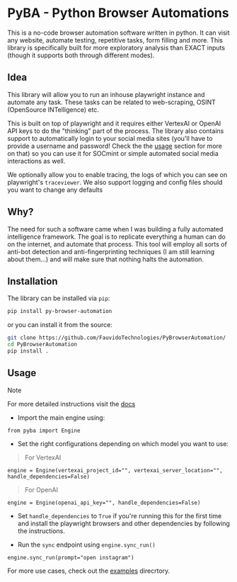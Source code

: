 # PyBA - Python Browser Automations

This is a no-code browser automation software written in python. It can visit any website, automate testing, repetitive tasks, form filling and more. This library is specifically built for more exploratory analysis than EXACT inputs (though it supports both through different modes).

## Idea

This library will allow you to run an inhouse playwright instance and automate any task. These tasks can be related to web-scraping, OSINT (OpenSource INTelligence) etc.

This is built on top of playwright and it requires either VertexAI or OpenAI API keys to do the "thinking" part of the process. The library also contains support to automatically login to your social media sites (you'll have to provide a username and password! Check the the [usage](#usage) section for more on that) so you can use it for SOCmint or simple automated social media interactions as well.

We optionally allow you to enable tracing, the logs of which you can see on playwright's `traceviewer`. We also support logging and config files should you want to change any defaults

## Why?

The need for such a software came when I was building a fully automated intelligence framework. The goal is to replicate everything a human can do on the internet, and automate that process. This tool will employ all sorts of anti-bot detection and anti-fingerprinting techniques (I am still learning about them...) and will make sure that nothing halts the automation.

## Installation

The library can be installed via `pip`:

```sh
pip install py-browser-automation
```

or you can install it from the source:

```sh
git clone https://github.com/FauvidoTechnologies/PyBrowserAutomation/
cd PyBrowserAutomation
pip install .
```

## Usage

> [!NOTE]
> For more detailed instructions visit the [docs](https://pyba.readthedocs.io/)

- Import the main engine using:

```python3
from pyba import Engine
```

- Set the right configurations depending on which model you want to use:

> For VertexAI
```python3
engine = Engine(vertexai_project_id="", vertexai_server_location="", handle_dependencies=False)
```

> For OpenAI
```python3
engine = Engine(openai_api_key="", handle_dependencies=False)
```

- Set `handle_dependencies` to `True` if you're running this for the first time and install the playwright browsers and other dependencies by following the instructions.

- Run the `sync` endpoint using `engine.sync_run()`

```python3
engine.sync_run(prompt="open instagram")
```

For more use cases, check out the [examples](./examples) direcrtory.

